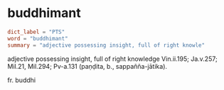 # buddhimant

``` toml
dict_label = "PTS"
word = "buddhimant"
summary = "adjective possessing insight, full of right knowle"
```

adjective possessing insight, full of right knowledge Vin.ii.195; Ja.v.257; Mil.21, Mil.294; Pv\-a.131 (paṇḍita, b., sappañña\-jātika).

fr. buddhi

